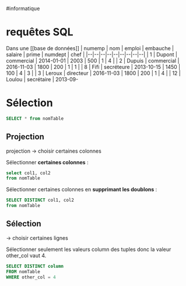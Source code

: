 #informatique
# requêtes SQL
Dans une [[base de données]]
| numemp | nom | emploi | embauche | salaire | prime | numdept | chef |
|--|--|--|--|--|--|--|--|--|
| 1 | Dupont | commercial | 2014-01-01 | 2003 | 500 | 1 | 4 |
| 2 | Dupuis | commercial | 2016-11-03 | 1800 | 200 | 1 | 1 |
| 8 | Fifi | secréteure | 2013-10-15 | 1450 | 100 | 4 | 3 |
| 3 | Leroux | directeur | 2016-11-03 | 1800 | 200 | 1 | 4 |
| 12 | Loulou | secrétaire | 2013-09-



# Sélection
```sql
SELECT * from nomTable
```

## Projection
projection -> choisir certaines colonnes

Sélectionner **certaines colonnes** :
```sql
select col1, col2
from nomTable
```

Sélectionner certaines colonnes en **supprimant les doublons** :
```sql
SELECT DISTINCT col1, col2
from nomTable
```

## Sélection
-> choisir certaines lignes

Sélectionner seulement les valeurs column des tuples donc la valeur other_col vaut 4.
```sql
SELECT DISTINCT column
FROM nomTable
WHERE other_col = 4
```





